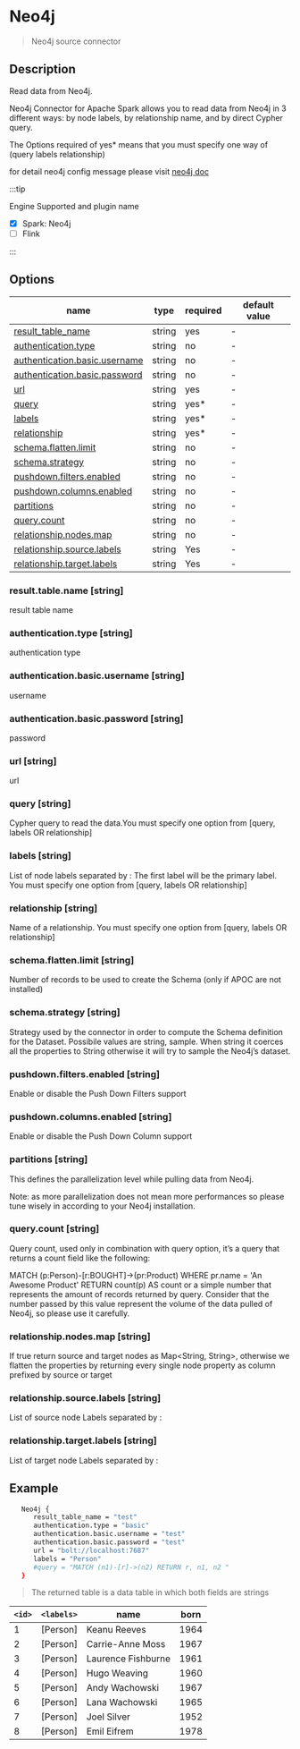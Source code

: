 # Neo4j

> Neo4j source connector

## Description

Read data from Neo4j.

Neo4j Connector for Apache Spark allows you to read data from Neo4j in 3 different ways: by node labels, by relationship name, and by direct Cypher query.

The Options required of yes* means that  you must specify  one way of (query labels relationship)

for detail neo4j config message please visit [neo4j doc](https://neo4j.com/docs/spark/current/reading/) 

:::tip

Engine Supported and plugin name

* [x] Spark: Neo4j
* [ ] Flink

:::

## Options

| name                                                                     | type   | required | default value |
| -------------------------------------------------------------------------| ------ | -------- | ------------- |
| [result_table_name](#result.table.name-string)                           | string | yes      | -             |
| [authentication.type](#authentication.type-string)                       | string | no       | -             |
| [authentication.basic.username](#authentication.basic.username-string)   | string | no       | -             |
| [authentication.basic.password](#authentication.basic.password-string)   | string | no       | -             |
| [url](#url-string)                                                       | string | yes      | -             |
| [query](#query-string)                                                   | string | yes*     | -             |
| [labels](#labels-string)                                                 | string | yes*     | -             |
| [relationship](#relationship-string)                                     | string | yes*     | -             |
| [schema.flatten.limit](#schema.flatten.limit-string)                     | string | no       | -             |
| [schema.strategy](#schema.strategy-string)                               | string | no       | -             |
| [pushdown.filters.enabled](#pushdown.filters.enabled-string)             | string | no       | -             |
| [pushdown.columns.enabled](#pushdown.columns.enabled-string)             | string | no       | -             |
| [partitions](#partitions-string)                                         | string | no       | -             |
| [query.count](#query.count-string)                                       | string | no       | -             |
| [relationship.nodes.map](#relationship.nodes.map-string)                 | string | no       | -             |
| [relationship.source.labels](#relationship.source.labels-string)         | string | Yes      | -             |
| [relationship.target.labels](#relationship.target.labels-string)         | string | Yes      | -             |

### result.table.name [string]

result table name

### authentication.type [string]

authentication type

### authentication.basic.username [string]

username

### authentication.basic.password [string]

password

### url [string]
url 

### query [string]

Cypher query to read the data.You must specify one option from [query, labels OR relationship]

### labels [string]

List of node labels separated by : The first label will be the primary label. You must specify one option from [query, labels OR relationship]

### relationship [string]

Name of a relationship. You must specify one option from [query, labels OR relationship]

### schema.flatten.limit [string]
Number of records to be used to create the Schema (only if APOC are not installed)

### schema.strategy [string]

Strategy used by the connector in order to compute the Schema definition for the Dataset. Possibile values are string, sample. When string it coerces all the properties to String otherwise it will try to sample the Neo4j’s dataset.

### pushdown.filters.enabled [string]

Enable or disable the Push Down Filters support

### pushdown.columns.enabled [string]

Enable or disable the Push Down Column support

### partitions [string]

This defines the parallelization level while pulling data from Neo4j.

Note: as more parallelization does not mean more performances so please tune wisely in according to your Neo4j installation.

### query.count [string]

Query count, used only in combination with query option, it’s a query that returns a count field like the following:

MATCH (p:Person)-[r:BOUGHT]->(pr:Product)
WHERE pr.name = 'An Awesome Product'
RETURN count(p) AS count
or a simple number that represents the amount of records returned by query. Consider that the number passed by this value represent the volume of the data pulled of Neo4j, so please use it carefully.

### relationship.nodes.map [string]


If true return source and target nodes as Map<String, String>, otherwise we flatten the properties by returning every single node property as column prefixed by source or target

### relationship.source.labels [string]

List of source node Labels separated by :

### relationship.target.labels [string]

List of target node Labels separated by :

## Example

```bash
   Neo4j {
      result_table_name = "test"
      authentication.type = "basic"
      authentication.basic.username = "test"
      authentication.basic.password = "test"
      url = "bolt://localhost:7687"
      labels = "Person"
      #query = "MATCH (n1)-[r]->(n2) RETURN r, n1, n2 "
   }
```

> The returned table is a data table in which both fields are strings

| `<id>` | `<labels>` | name               | born |
| ------ | ---------- | ------------------ | ---- |
| 1      | [Person]   | Keanu Reeves       | 1964 |
| 2      | [Person]   | Carrie-Anne Moss   | 1967 |
| 3      | [Person]   | Laurence Fishburne | 1961 |
| 4      | [Person]   | Hugo Weaving       | 1960 |
| 5      | [Person]   | Andy Wachowski     | 1967 |
| 6      | [Person]   | Lana Wachowski     | 1965 |
| 7      | [Person]   | Joel Silver        | 1952 |
| 8      | [Person]   | Emil Eifrem        | 1978 |
